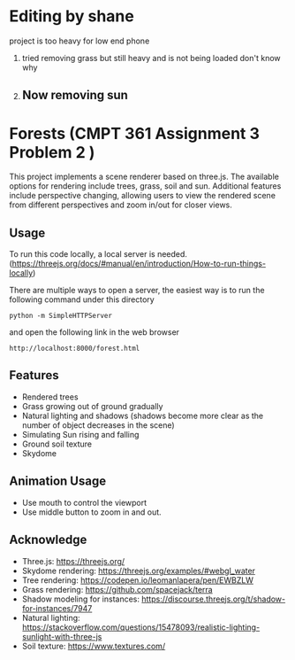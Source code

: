 # Editing by shane

project is too heavy for low end phone
1. tried removing grass but still heavy and is not being loaded don't know why 
2. Now removing sun
    -



# Forests (CMPT 361 Assignment 3 Problem 2 )

This project implements a scene renderer based on three.js. The available options for rendering include trees, grass, soil and sun. Additional features include perspective changing, allowing users to view the rendered scene from different perspectives and zoom in/out for closer views.

## Usage
To run this code locally, a local server is needed. (https://threejs.org/docs/#manual/en/introduction/How-to-run-things-locally)

There are multiple ways to open a server, the easiest way is to run the following command under this directory 
```
python -m SimpleHTTPServer
```
and open the following link in the web browser
```
http://localhost:8000/forest.html
```

## Features
* Rendered trees
* Grass growing out of ground gradually
* Natural lighting and shadows (shadows become more clear as the number of object decreases in the scene)
* Simulating Sun rising and falling
* Ground soil texture
* Skydome

## Animation Usage
* Use mouth to control the viewport
* Use middle button to zoom in and out.


## Acknowledge
* Three.js: https://threejs.org/
* Skydome rendering: https://threejs.org/examples/#webgl_water
* Tree rendering: https://codepen.io/leomanlapera/pen/EWBZLW
* Grass rendering: https://github.com/spacejack/terra
* Shadow modeling for instances: https://discourse.threejs.org/t/shadow-for-instances/7947
* Natural lighting: https://stackoverflow.com/questions/15478093/realistic-lighting-sunlight-with-three-js
* Soil texture: https://www.textures.com/


